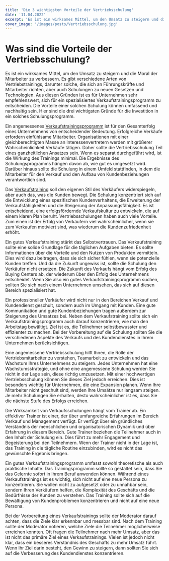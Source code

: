 ```yaml
---
title: 'Die 3 wichtigsten Vorteile der Vertriebsschulung'
date: '11.04.2022'
excerpt: 'Es ist ein wirksames Mittel, um den Umsatz zu steigern und die Moral der Mitarbeiter zu verbessern'
cover_image: '/images/posts/Vertriebsschulung.jpg'
---
```


# Was sind die Vorteile der Vertriebsschulung? 

Es ist ein wirksames Mittel, um den Umsatz zu steigern und die Moral der Mitarbeiter zu verbessern. Es gibt verschiedene Arten von Vertriebstrainings, darunter solche, die sich an Führungskräfte und Mitarbeiter richten, aber auch Schulungen zu neuen Gesetzen und Technologien. Aus diesen Gründen ist es für Unternehmen sehr empfehlenswert, sich für ein spezialisiertes Verkaufstrainingsprogramm zu entscheiden. Die Vorteile einer solchen Schulung können umfassend und nachhaltig sein. Hier sind die drei wichtigsten Gründe für die Investition in ein solches Schulungsprogramm.

Ein angemessenes [Verkaufstrainingsprogramm](https://sales-marketing.pages.dev/blog/post6) ist für den Gesamterfolg eines Unternehmens von entscheidender Bedeutung. Erfolgreiche Verkäufe erfordern einfühlsame Mitarbeiter. Organisationen mit einer gleichberechtigten Masse an Interessenvertretern werden mit größerer Wahrscheinlichkeit Verkäufe tätigen. Daher sollte die Vertriebsschulung Teil eines ganzheitlichen Ansatzes sein. Wenn es separat durchgeführt wird, ist die Wirkung des Trainings minimal. Die Ergebnisse des Schulungsprogramms hängen davon ab, wie gut es umgesetzt wird. Darüber hinaus sollte die Schulung in einem Umfeld stattfinden, in dem die Mitarbeiter für den Verkauf und den Aufbau von Kundenbeziehungen verantwortlich sind.

Das [Verkaufstraining](https://sales-marketing.pages.dev/blog/post6) soll den eigenen Stil des Verkäufers widerspiegeln, aber auch das, was die Kunden bewegt. Die Schulung konzentriert sich auf die Entwicklung eines spezifischen Kundenverhaltens, die Erweiterung der Verkaufsfähigkeiten und die Steigerung der Anpassungsfähigkeit. Es ist entscheidend, eine erfolgsfördernde Verkaufskultur zu entwickeln, die auf einem klaren Plan beruht. Vertriebsschulungen haben auch viele Vorteile. Zum einen ist der Erfolg von Verkäufern viel wahrscheinlicher, wenn sie zum Verkaufen motiviert sind, was wiederum die Kundenzufriedenheit erhöht.

Ein gutes Verkaufstraining stärkt das Selbstvertrauen. Das Verkaufstraining sollte eine solide Grundlage für die täglichen Aufgaben bieten. Es sollte Informationen über die Vorteile und den Nutzen von Produkten vermitteln. Dies wird dazu beitragen, dass sie sich sicher fühlen, wenn sie potenzielle Kunden treffen. Und da die Zukunft ungewiss ist, sollte die Schulung den Verkäufer nicht ersetzen. Die Zukunft des Verkaufs hängt vom Erfolg des Buying Centers ab, der wiederum über den Erfolg des Unternehmens entscheidet. Wenn Sie also ein gutes Verkaufstrainingsprogramm suchen, sollten Sie sich nach einem Unternehmen umsehen, das sich auf diesen Bereich spezialisiert hat.

Ein professioneller Verkäufer wird nicht nur in den Bereichen Verkauf und Kundendienst geschult, sondern auch im Umgang mit Kunden. Eine gute Kommunikation und gute Kundenbeziehungen tragen außerdem zur Steigerung des Umsatzes bei. Neben dem Verkaufstraining sollte sich ein Verkaufstrainingsprogramm auch darauf konzentrieren, wie man den Arbeitstag bewältigt. Ziel ist es, die Teilnehmer selbstbewusster und effizienter zu machen. Bei der Vorbereitung auf die Schulung sollten Sie die verschiedenen Aspekte des Verkaufs und des Kundendienstes in Ihrem Unternehmen berücksichtigen.

Eine angemessene Vertriebsschulung hilft Ihnen, die Rolle der Vertriebsmitarbeiter zu verstehen, Teamarbeit zu entwickeln und das Wachstum Ihres Unternehmens zu steigern. Jedes Unternehmen hat eine Wachstumsstrategie, und ohne eine angemessene Schulung werden Sie nicht in der Lage sein, diese richtig umzusetzen. Mit einer hochwertigen Vertriebsschulung können Sie dieses Ziel jedoch erreichen. Dies ist besonders wichtig für Unternehmen, die eine Expansion planen. Wenn Ihre Mitarbeiter nicht geschult sind, werden Ihre Umsätze nur langsam steigen. Je mehr Schulungen Sie erhalten, desto wahrscheinlicher ist es, dass Sie die nächste Stufe des Erfolgs erreichen.

Die Wirksamkeit von Verkaufsschulungen hängt vom Trainer ab. Ein effektiver Trainer ist einer, der über umfangreiche Erfahrungen im Bereich Verkauf und Management verfügt. Er verfügt über ein gründliches Verständnis der menschlichen und organisatorischen Dynamik und über Erfahrung in diesem Bereich. Gute Trainer beziehen die Teilnehmer auch in den Inhalt der Schulung ein. Dies führt zu mehr Engagement und Begeisterung bei den Teilnehmern. Wenn der Trainer nicht in der Lage ist, das Training in die tägliche Routine einzubinden, wird es nicht das gewünschte Ergebnis bringen.

Ein gutes Verkaufstrainingsprogramm umfasst sowohl theoretische als auch praktische Inhalte. Das Trainingsprogramm sollte so gestaltet sein, dass Sie das Gelernte sofort in Ihrem Beruf anwenden können. Während eines Verkaufstrainings ist es wichtig, sich nicht auf eine neue Persona zu konzentrieren. Sie wollen nicht zu aufgesetzt oder zu unnahbar sein, sondern Ihren Verkäufern helfen, die Komplexität des Geschäfts und die Bedürfnisse der Kunden zu verstehen. Das Training sollte sich auf die Bewältigung von Kundenproblemen konzentrieren und nicht auf eine neue Persona.

Bei der Vorbereitung eines Verkaufstrainings sollte der Moderator darauf achten, dass die Ziele klar erkennbar und messbar sind. Nach dem Training sollte der Moderator notieren, welche Ziele die Teilnehmer möglicherweise erreichen konnten. Oft fragen die Teilnehmer nach mehr Umsatz, aber das ist nicht das primäre Ziel eines Verkaufstrainings. Vielen ist jedoch nicht klar, dass ein besseres Verständnis des Geschäfts zu mehr Umsatz führt. Wenn Ihr Ziel darin besteht, den Gewinn zu steigern, dann sollten Sie sich auf die Verbesserung des Kundendienstes konzentrieren.

